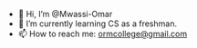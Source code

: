 - 👋 Hi, I’m @Mwassi-Omar
- 🌱 I’m currently learning CS as a freshman.
- 📫 How to reach me: ormcollege@gmail.com
